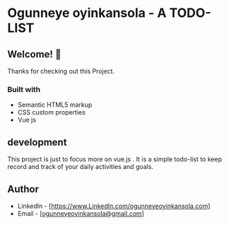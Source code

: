 # Ogunneye oyinkansola - A TODO-LIST

## Welcome! 👋
Thanks for checking out this Project.

### Built with

- Semantic HTML5 markup
- CSS custom properties
- Vue js

## development
This project is just to focus more on vue.js . It is a simple todo-list to keep record and track of your daily activities and goals.

## Author
- LinkedIn - [https://www.LinkedIn.com/ogunneyeoyinkansola.com]
- Email - [ogunneyeoyinkansola@gmail.com]